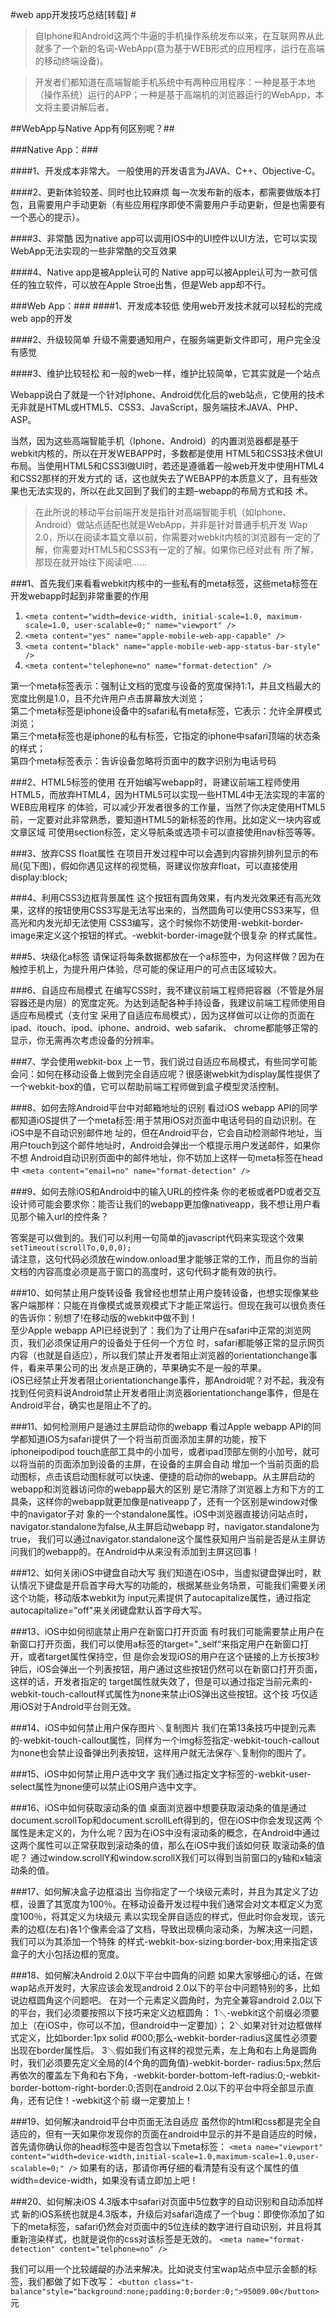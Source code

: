 #web app开发技巧总结[转载] #

>自Iphone和Android这两个牛逼的手机操作系统发布以来，在互联网界从此就多了一个新的名词-WebApp(意为基于WEB形式的应用程序，运行在高端的移动终端设备)。

>开发者们都知道在高端智能手机系统中有两种应用程序：一种是基于本地（操作系统）运行的APP；一种是基于高端机的浏览器运行的WebApp，本文将主要讲解后者。

##WebApp与Native App有何区别呢？##

###Native App：###

####1、开发成本非常大。
一般使用的开发语言为JAVA、C++、Objective-C。

####2、更新体验较差、同时也比较麻烦
每一次发布新的版本，都需要做版本打包，且需要用户手动更新（有些应用程序即使不需要用户手动更新，但是也需要有一个恶心的提示）。

####3、非常酷
因为native app可以调用IOS中的UI控件以UI方法，它可以实现WebApp无法实现的一些非常酷的交互效果

####4、Native app是被Apple认可的
Native app可以被Apple认可为一款可信任的独立软件，可以放在Apple Stroe出售，但是Web app却不行。

###Web App：###
####1、开发成本较低
使用web开发技术就可以轻松的完成web app的开发

####2、升级较简单
升级不需要通知用户，在服务端更新文件即可，用户完全没有感觉

####3、维护比较轻松
和一般的web一样，维护比较简单，它其实就是一个站点

Webapp说白了就是一个针对Iphone、Android优化后的web站点，它使用的技术无非就是HTML或HTML5、CSS3、JavaScript，服务端技术JAVA、PHP、ASP。

当然，因为这些高端智能手机（Iphone、Android）的内置浏览器都是基于webkit内核的，所以在开发WEBAPP时，多数都是使用 HTML5和CSS3技术做UI布局。当使用HTML5和CSS3l做UI时，若还是遵循着一般web开发中使用HTML4和CSS2那样的开发方式的 话，这也就失去了WEBAPP的本质意义了，且有些效果也无法实现的，所以在此又回到了我们的主题–webapp的布局方式和技
术。

>在此所说的移动平台前端开发是指针对高端智能手机（如Iphone、Android）做站点适配也就是WebApp，并非是针对普通手机开发 Wap 2.0，所以在阅读本篇文章以前，你需要对webkit内核的浏览器有一定的了解，你需要对HTML5和CSS3有一定的了解。如果你已经对此有 所了解，那现在就开始往下阅读吧……

###1、首先我们来看看webkit内核中的一些私有的meta标签，这些meta标签在开发webapp时起到非常重要的作用

1. ```<meta content="width=device-width, initial-scale=1.0, maximum-scale=1.0, user-scalable=0;" name="viewport" />```
2. ```<meta content="yes" name="apple-mobile-web-app-capable" />```
3. ```<meta content="black" name="apple-mobile-web-app-status-bar-style" />```
4. ```<meta content="telephone=no" name="format-detection" />```

第一个meta标签表示：强制让文档的宽度与设备的宽度保持1:1，并且文档最大的宽度比例是1.0，且不允许用户点击屏幕放大浏览；      
第二个meta标签是iphone设备中的safari私有meta标签，它表示：允许全屏模式浏览；       
第三个meta标签也是iphone的私有标签，它指定的iphone中safari顶端的状态条的样式；      
第四个meta标签表示：告诉设备忽略将页面中的数字识别为电话号码     

###2、HTML5标签的使用
在开始编写webapp时，哥建议前端工程师使用HTML5，而放弃HTML4，因为HTML5可以实现一些HTML4中无法实现的丰富的WEB应用程序 的体验，可以减少开发者很多的工作量，当然了你决定使用HTML5前，一定要对此非常熟悉，要知道HTML5的新标签的作用。比如定义一块内容或文章区域 可使用section标签，定义导航条或选项卡可以直接使用nav标签等等。

###3、放弃CSS float属性
在项目开发过程中可以会遇到内容排列排列显示的布局(见下图)，假如你遇见这样的视觉稿，哥建议你放弃float，可以直接使用display:block;

###4、利用CSS3边框背景属性
这个按钮有圆角效果，有内发光效果还有高光效果，这样的按钮使用CSS3写是无法写出来的，当然圆角可以使用CSS3来写，但高光和内发光却无法使用 CSS3编写，这个时候你不妨使用-webkit-border-image来定义这个按钮的样式。-webkit-border-image就个很复杂 的样式属性。

###5、块级化a标签
请保证将每条数据都放在一个a标签中，为何这样做？因为在触控手机上，为提升用户体验，尽可能的保证用户的可点击区域较大。

###6、自适应布局模式
在编写CSS时，我不建议前端工程师把容器（不管是外层容器还是内层）的宽度定死。为达到适配各种手持设备，我建议前端工程师使用自适应布局模式（支付宝 采用了自适应布局模式），因为这样做可以让你的页面在ipad、itouch、ipod、iphone、android、web safarik、 chrome都能够正常的显示，你无需再次考虑设备的分辨率。

###7、学会使用webkit-box
上一节，我们说过自适应布局模式，有些同学可能会问：如何在移动设备上做到完全自适应呢？很感谢webkit为display属性提供了一个webkit-box的值，它可以帮助前端工程师做到盒子模型灵活控制。

###8、如何去除Android平台中对邮箱地址的识别
看过iOS webapp API的同学都知道iOS提供了一个meta标签:用于禁用iOS对页面中电话号码的自动识别。在iOS中是不自动识别邮件地 址的，但在Android平台，它会自动检测邮件地址，当用户touch到这个邮件地址时，Android会弹出一个框提示用户发送邮件，如果你不想 Android自动识别页面中的邮件地址，你不妨加上这样一句meta标签在head中 ```<meta content="email=no" name="format-detection" />```

###9、如何去除iOS和Android中的输入URL的控件条
你的老板或者PD或者交互设计师可能会要求你：能否让我们的webapp更加像nativeapp，我不想让用户看见那个输入url的控件条？

答案是可以做到的。我们可以利用一句简单的javascript代码来实现这个效果   
```setTimeout(scrollTo,0,0,0);```     
请注意，这句代码必须放在window.onload里才能够正常的工作，而且你的当前文档的内容高度必须是高于窗口的高度时，这句代码才能有效的执行。

###10、如何禁止用户旋转设备
我曾经也想禁止用户旋转设备，也想实现像某些客户端那样：只能在肖像模式或景观模式下才能正常运行。但现在我可以很负责任的告诉你：别想了!在移动版的webkit中做不到！         
至少Apple webapp API已经说到了：我们为了让用户在safari中正常的浏览网页，我们必须保证用户的设备处于任何一个方位 时，safari都能够正常的显示网页内容（也就是自适应），所以我们禁止开发者阻止浏览器的orientationchange事件，看来苹果公司的出 发点是正确的，苹果确实不是一般的苹果。         
iOS已经禁止开发者阻止orientationchange事件，那Android呢？对不起，我没有找到任何资料说Android禁止开发者阻止浏览器orientationchange事件，但是在Android平台，确实也是阻止不了的。

###11、如何检测用户是通过主屏启动你的webapp
看过Apple webapp API的同学都知道iOS为safari提供了一个将当前页面添加主屏的功能，按下 iphoneipodipod touch底部工具中的小加号，或者ipad顶部左侧的小加号，就可以将当前的页面添加到设备的主屏，在设备的主屏会自动 增加一个当前页面的启动图标，点击该启动图标就可以快速、便捷的启动你的webapp。从主屏启动的webapp和浏览器访问你的webapp最大的区别 是它清除了浏览器上方和下方的工具条，这样你的webapp就更加像是nativeapp了，还有一个区别是window对像中的navigator子对 象的一个standalone属性。iOS中浏览器直接访问站点时，navigator.standalone为false,从主屏启动webapp 时，navigator.standalone为true， 我们可以通过navigator.standalone这个属性获知用户当前是否是从主屏访 问我们的webapp的。在Android中从来没有添加到主屏这回事！

###12、如何关闭iOS中键盘自动大写
我们知道在iOS中，当虚拟键盘弹出时，默认情况下键盘是开启首字母大写的功能的，根据某些业务场景，可能我们需要关闭这个功能，移动版本webkit为 input元素提供了autocapitalize属性，通过指定autocapitalize="off"来关闭键盘默认首字母大写。

###13、iOS中如何彻底禁止用户在新窗口打开页面
有时我们可能需要禁止用户在新窗口打开页面，我们可以使用a标签的target="_self“来指定用户在新窗口打开，或者target属性保持空，但 是你会发现iOS的用户在这个链接的上方长按3秒钟后，iOS会弹出一个列表按钮，用户通过这些按钮仍然可以在新窗口打开页面，这样的话，开发者指定的 target属性就失效了，但是可以通过指定当前元素的-webkit-touch-callout样式属性为none来禁止iOS弹出这些按钮。这个技 巧仅适用iOS对于Android平台则无效。

###14、iOS中如何禁止用户保存图片＼复制图片
我们在第13条技巧中提到元素的-webkit-touch-callout属性，同样为一个img标签指定-webkit-touch-callout为none也会禁止设备弹出列表按钮，这样用户就无法保存＼复制你的图片了。

###15、iOS中如何禁止用户选中文字
我们通过指定文字标签的-webkit-user-select属性为none便可以禁止iOS用户选中文字。

###16、iOS中如何获取滚动条的值
桌面浏览器中想要获取滚动条的值是通过document.scrollTop和document.scrollLeft得到的，但在iOS中你会发现这两 个属性是未定义的，为什么呢？因为在iOS中没有滚动条的概念，在Android中通过这两个属性可以正常获取到滚动条的值，那么在iOS中我们该如何获 取滚动条的值呢？
通过window.scrollY和window.scrollX我们可以得到当前窗口的y轴和x轴滚动条的值。

###17、如何解决盒子边框溢出
当你指定了一个块级元素时，并且为其定义了边框，设置了其宽度为100％。在移动设备开发过程中我们通常会对文本框定义为宽度100％，将其定义为块级元 素以实现全屏自适应的样式，但此时你会发现，该元素的边框(左右)各1个像素会溢了文档，导致出现横向滚动条，为解决这一问题，我们可以为其添加一个特殊 的样式-webkit-box-sizing:border-box;用来指定该盒子的大小包括边框的宽度。

###18、如何解决Android 2.0以下平台中圆角的问题
如果大家够细心的话，在做wap站点开发时，大家应该会发现android 2.0以下的平台中问题特别的多，比如说边框圆角这个问题吧。
在对一个元素定义圆角时，为完全兼容android 2.0以下的平台，我们必须要按照以下技巧来定义边框圆角：
1＼-webkit这个前缀必须要加上（在iOS中，你可以不加，但android中一定要加）；
2＼如果对针对边框做样式定义，比如border:1px solid #000;那么-webkit-border-radius这属性必须要出现在border属性后。
3＼假如我们有这样的视觉元素，左上角和右上角是圆角时，我们必须要先定义全局的(4个角的圆角值)-webkit-border- radius:5px;然后再依次的覆盖左下角和右下角，-webkit-border-bottom-left-radius:0;-webkit- border-bottom-right-border:0;否则在android 2.0以下的平台中将全部显示直角，还有记住！-webkit这个前 缀一定要加上！

###19、如何解决android平台中页面无法自适应
虽然你的html和css都是完全自适应的，但有一天如果你发现你的页面在android中显示的并不是自适应的时候，首先请你确认你的head标签中是否包含以下meta标签：
```<meta name="viewport" content="width=device-width,initial-scale=1.0,maximum-scale=1.0,user-scalable=0;" />```
如果有的话，那请你再仔细的看清楚有没有这个属性的值width=device-width，如果没有请立即加上吧！

###20、如何解决iOS 4.3版本中safari对页面中5位数字的自动识别和自动添加样式
新的iOS系统也就是4.3版本，升级后对safari造成了一个bug：即使你添加了如下的meta标签，safari仍然会对页面中的5位连续的数字进行自动识别，并且将其重新渲染样式，也就是说你的css对该标签是无效的。
 ```<meta name="format-detection" content="telphone=no" />```

我们可以用一个比较龌龊的办法来解决。比如说支付宝wap站点中显示金额的标签，我们都做了如下改写：
```<button class="t-balance"style="background:none;padding:0;border:0;">95009.00</button>```元
